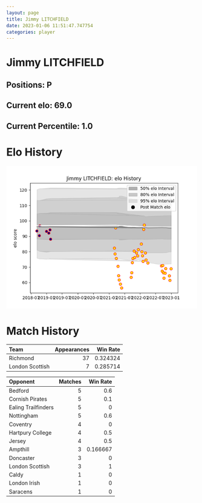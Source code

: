 ```yaml
---  
layout: page  
title: Jimmy LITCHFIELD  
date: 2023-01-06 11:51:47.747754  
categories: player  
---
```

# Jimmy LITCHFIELD

## Positions: P

## Current elo: 69.0

## Current Percentile: 1.0

# Elo History


![elo history](history_JimmyLITCHFIELD.png)
# Match History


| Team            |   Appearances |   Win Rate |
|:----------------|--------------:|-----------:|
| Richmond        |            37 |   0.324324 |
| London Scottish |             7 |   0.285714 |

| Opponent            |   Matches |   Win Rate |
|:--------------------|----------:|-----------:|
| Bedford             |         5 |   0.6      |
| Cornish Pirates     |         5 |   0.1      |
| Ealing Trailfinders |         5 |   0        |
| Nottingham          |         5 |   0.6      |
| Coventry            |         4 |   0        |
| Hartpury College    |         4 |   0.5      |
| Jersey              |         4 |   0.5      |
| Ampthill            |         3 |   0.166667 |
| Doncaster           |         3 |   0        |
| London Scottish     |         3 |   1        |
| Caldy               |         1 |   0        |
| London Irish        |         1 |   0        |
| Saracens            |         1 |   0        |